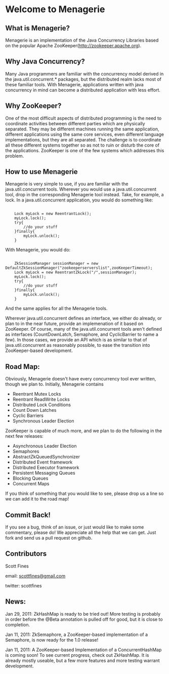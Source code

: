 Welcome to Menagerie
==========================================

What is Menagerie?
-----------------

Menagerie is an implementation of the Java Concurrency Libraries based on the popular Apache ZooKeeper(http://zookeeper.apache.org).

Why Java Concurrency?
--------------------

Many Java programmers are familiar with the concurrency model derived in the java.util.concurrent.* packages, but the distributed realm lacks most of these familiar tools. With Menagerie, applications written with java concurrency in mind can become a distributed application with less effort.

Why ZooKeeper?
--------------

One of the most difficult aspects of distributed programming is the need to coordinate activities between different parties which are physically separated. They may be different machines running the same application, different applications using the same core services, even different language implementations, but they are all separated. The challenge is to coordinate all these different systems together so as not to ruin or disturb the core of the applications. ZooKeeper is one of the few systems which addresses this problem.

How to use Menagerie
-------------------

Menagerie is very simple to use, if you are familiar with the java.util.concurrent tools. Wherever you would use a java.util.concurrent tool, drop in the corresponding Menagerie tool instead. Take, for example, a lock. In a java.util.concurrent application, you would do something like:

<code>
	Lock myLock = new ReentrantLock();
	myLock.lock();
	try{
		//do your stuff
	}finally{
		myLock.unlock();
	}
</code>

With Menagerie, you would do:

<code>
	ZkSessionManager sessionManager = new DefaultZkSessionManager("zookeeperserverslist",zooKeeperTimeout);
	Lock myLock = new ReentrantZkLock("/<path to my lock node>",sessionManager);
	myLock.lock();
	try{
		//do your stuff
	}finally{
		myLock.unlock();
	}
</code>

And the same applies for all the Menagerie tools. 

Wherever java.util.concurrent defines an interface, we either do already, or plan to in the near future, provide an implemenation of it based on ZooKeeper. Of course, many of the java.util.concurrent tools aren't defined as interfaces (CountDownLatch, Semaphore, and CyclicBarrier to name a few). In those cases, we provide an API which is as similar to that of java.util.concurrent as reasonably possible, to ease the transition into ZooKeeper-based development.

Road Map:
---------

Obviously, Menagerie doesn't have every concurrency tool ever written, though we plan to. Initially, Menagerie contains 

* Reentrant Mutex Locks
* Reentrant ReadWrite Locks
* Distributed Lock Conditions
* Count Down Latches
* Cyclic Barriers
* Synchronous Leader Election

ZooKeeper is capable of much more, and we plan to do the following in the next few releases:

* Asynchronous Leader Election
* Semaphores
* AbstractZkQueuedSynchronizer
* Distributed Event framework
* Distributed Executor framework
* Persistent Messaging Queues
* Blocking Queues
* Concurrent Maps

If you think of something that you would like to see, please drop us a line so we can add it to the road map!

Commit Back!
------------

If you see a bug, think of an issue, or just would like to make some commentary, please do! We appreciate all the help that we can get. Just fork and send us a pull request on github.

Contributors
-----------

Scott Fines

email: scottfines@gmail.com

twitter: scottfines

News:
----------
Jan 29, 2011: ZkHashMap is ready to be tried out! More testing is probably in order before the @Beta annotation is pulled off for good, but it is close to completion. 

Jan 11, 2011: ZkSemaphore, a ZooKeeper-based implementation of a Semaphore, is now ready for the 1.0 release! 

Jan 11, 2011: A ZooKeeper-based Implementation of a ConcurrentHashMap is coming soon! To see current progress, check out ZkHashMap. It is already mostly useable, but a few more features and more testing warrant development. 
